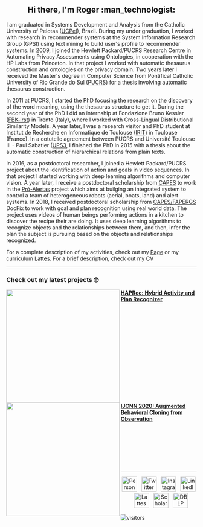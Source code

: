 <h2 align='center'> Hi there, I'm Roger :man_technologist:</h2>

I am graduated in Systems Development and Analysis from the Catholic University of Pelotas ([UCPel](http://www.ucpel.tche.br/portal/)), Brazil. During my under graduation, I worked with research in recommender systems at the System Information Research Group (GPSI) using text mining to build user's profile to recommender systems. In 2009, I joined the Hewlett Packard/PUCRS Research Centre in Automating Privacy Assessments using Ontologies, in cooperation with the HP Labs from Princeton. In that project I worked with automatic thesaurus construction and ontologies on the privacy domain. Two years later I received the Master's degree in Computer Science from Pontifical Catholic University of Rio Grande do Sul ([PUCRS](http://www.pucrs.br/)) for a thesis involving automatic thesaurus construction. 

In 2011 at PUCRS, I started the PhD focusing the research on the discovery of the word meaning, using the thesaurus structure to get it. During the second year of the PhD I did an internship at Fondazione Bruno Kessler ([FBK-irst](hlt.fbk.eu)) in Trento (Italy), where I worked with Cross-Lingual Distributional Similarity Models. A year later, I was a research visitor and PhD student at Institut de Recherche en Informatique de Toulouse ([IRIT](www.irit.fr)) in Toulouse (France). In a cotutelle agreement between PUCRS and Université Toulouse III - Paul Sabatier ([UPS3](http://www.univ-tlse3.fr/), I finished the PhD in 2015 with a thesis about the automatic construction of hierarchical relations from plain texts. 

In 2016, as a postdoctoral researcher, I joined a Hewlett Packard/PUCRS project about the identification of action and goals in video sequences. In that project I started working with deep learning algorithms and computer vision. A year later, I receive a postdoctoral scholarship from [CAPES](http://www.capes.gov.br/) to work in the [Pró-Alertas](https://disaster-robotics-proalertas.github.io/) project which aims at builging an integrated system to control a team of heterogeneous robots (aerial, boats, land) and alert systems. In 2018, I received postdoctoral scholarship from [CAPES/FAPERGS](https://fapergs.rs.gov.br/publicado-o-resultado-final-do-edital-04-2018-docfix) DocFix to work with goal and plan recognition using real world data. The project uses videos of human beings performing actions in a kitchen to discover the recipe their are doing. It uses deep learning algorithms to recognize objects and the relationships between them, and then, infer the plan the subject is pursuing based on the objects and relationships recognized. 

For a complete description of my activities, check out my [Page](https://rogergranada.github.io/) or my curriculum [Lattes](http://lattes.cnpq.br/8302681523696256). For a brief description, check out my [CV](data/cv_granada.pdf)

---
### Check out my latest projects 🤓

[<img src="https://raw.githubusercontent.com/rogergranada/rogergranada.github.io/master/images/pipeline_haprec.svg" align="left" width="300" />](https://youtu.be/eb_6I6dzrEE)
        **[HAPRec: Hybrid Activity and Plan Recognizer](https://youtu.be/eb_6I6dzrEE)**<br/>
<img align="center" width="100%" height="0" />
[<img src="https://raw.githubusercontent.com/rogergranada/rogergranada.github.io/master/images/pipeline_ijcnn.svg" align="left" width="300" />](https://youtu.be/jlTUoxX_fiw)
        **[IJCNN 2020: Augmented Behavioral Cloning from Observation](https://youtu.be/jlTUoxX_fiw)**<br/>

<br><br><br><br><br><br>

---

<p align='center'>
<a href="https://rogergranada.github.io/"><img src="https://raw.githubusercontent.com/rogergranada/rogergranada/master/homepage.svg" width="40px" alt="Personal Blog"/></a>&nbsp;&nbsp;
<a href="https://twitter.com/rogergranada"><img src="https://raw.githubusercontent.com/rogergranada/rogergranada/master/twitter.svg" width="40px" alt="Twitter"/></a>&nbsp;&nbsp;
<a href="https://instagram.com/rogergranada"><img src="https://raw.githubusercontent.com/rogergranada/rogergranada/master/instagram.svg" width="40px" alt="Instagram"/></a>&nbsp;&nbsp;
<a href="https://linkedin.com/in/rogergranada"><img src="https://raw.githubusercontent.com/rogergranada/rogergranada/master/in.svg" width="40px" alt="LinkedIn"/></a>&nbsp;&nbsp;
<a href="http://lattes.cnpq.br/8302681523696256"><img src="https://raw.githubusercontent.com/rogergranada/rogergranada/master/lattes.svg" width="40px" alt="Lattes"/></a>&nbsp;&nbsp;
<a href="https://scholar.google.com/citations?user=CMM8xHUAAAAJ&hl=en"><img src="https://raw.githubusercontent.com/rogergranada/rogergranada/master/scholar.svg" width="40px" alt="Scholar"/></a>&nbsp;&nbsp;
<a href="https://dblp.uni-trier.de/pers/hd/g/Granada:Roger"><img src="https://raw.githubusercontent.com/rogergranada/rogergranada/master/dblp.svg" width="40px" alt="DBLP"/></a>
</p>

![visitors](https://visitor-badge.glitch.me/badge?page_id=rogergranada.rogergranada)
